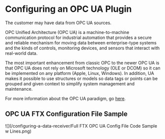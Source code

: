 # Configuring an OPC UA Plugin

The customer may have data from OPC UA sources.

OPC Unified Architecture \(OPC UA\) is a machine-to-machine communication protocol for industrial automation that provides a secure and reliable mechanism for moving data between enterprise-type systems and the kinds of controls, monitoring devices, and sensors that interact with real-world data.

The most important enhancement from classic OPC to the newer OPC UA is that OPC UA does not rely on Microsoft technology \(OLE or DCOM\) so it can be implemented on any platform \(Apple, Linux, Windows\). In addition, UA makes it possible to use structures or models so data tags or points can be grouped and given context to simplify system management and maintenance.

For more information about the OPC UA paradigm, go [here](https://en.wikipedia.org/wiki/OPC_Unified_Architecture).

## OPC UA FTX Configuration File Sample

![](/configuring-a-data-receiver/Full FTX OPC UA Config File Code Sample w Lines.png)





